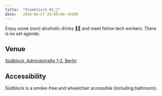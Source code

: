 ```yaml
---
title:  "Stammtisch #1 🍻"
date:   2019-06-27 20:00:00 +0200
---
```




Enjoy some (non) alcoholic drinks 🍻🥤 and meet fellow tech workers. There is no set agenda.

## Venue

[Südblock, Admiralstraße 1-2, Berlin](https://www.google.com/maps/place/S%C3%BCdblock/@52.5570164,13.3606081,14z/data=!4m5!3m4!1s0x47a84fccca98a509:0x2bce392bc6d8270c!8m2!3d52.4986228!4d13.4169004)

## Accessibility

Südblock is a smoke-free and wheelchair accessible (including bathroom).
